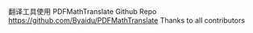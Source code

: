 翻译工具使用 PDFMathTranslate
Github Repo https://github.com/Byaidu/PDFMathTranslate
Thanks to all contributors